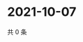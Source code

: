 # 2021-10-07

共 0 条

<!-- BEGIN WEIBO -->
<!-- 最后更新时间 Thu Oct 07 2021 23:13:57 GMT+0800 (China Standard Time) -->

<!-- END WEIBO -->
